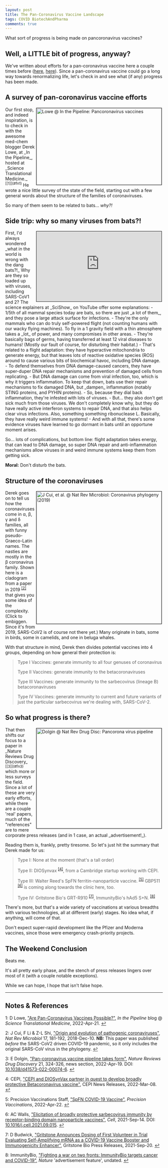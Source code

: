 ```yaml
---
layout: post
title: The Pan-Coronavirus Vaccine Landscape
tags: COVID BiotechAndPharma
comments: true
---
```


What sort of progress is being made on pancoronavirus vaccines?  


## Well, a LITTLE bit of progress, anyway?  

We've written about efforts for a pan-coronavirus vaccine here a couple times before
([here](https://www.someweekendreading.blog/covid-misc/#research-on-a-pan-coronavirus-vaccine),
[here](https://www.someweekendreading.blog/pancoronavirus-vaccines/)).  Since a
pan-coronavirus vaccine could go a long way towards renormalizing life, let's check in and
see what (if any) progress has been made.  


## A survey of pan-coronavirus vaccine efforts  

<img src="{{ site.baseurl }}/images/2022-05-06-pancoronavirus-landscape-pipeline-1.jpg" width="400" height="245" alt="Lowe @ In the Pipeline: Pancoronavirus vaccines" title="Lowe @ In the Pipeline: Pancoronavirus vaccines" style="float: right; margin: 3px 3px 3px 3px; border: 1px solid #000000;">
Our first stop, and indeed inspiration, is to check in with the awesome med-chem blogger
Derek Lowe, at _In the Pipeline_, hosted at
_Science Translational Medicine._   <sup id="fn1a">[[1]](#fn1)</sup>  He wrote a nice
little survey of the state of the field, starting out with a few general words about the
structure of the families of coronaviruses.  

So many of them seem to be related to bats&hellip; _why?!_  


## Side trip: why so many viruses from bats?!  

<iframe width="400" height="224" src="https://www.youtube.com/embed/iJ2jDPgvbTY" allow="accelerometer; encrypted-media; gyroscope; picture-in-picture" allowfullscreen style="float: right; margin: 3px 3px 3px 3px; border: 1px solid #000000;"></iframe>
First, I'd always wondered _what in the world is wrong with the dang bats?!_  Why are they
so loaded up with viruses, including SARS-CoV1 and 2?  The science explainers at _SciShow_
on YouTube offer some explanations:  
- 1/5th of all mammal species today are bats, so there are just _a lot of them_, and they
  pose a large attack surface for infections.  
- They're the only mammals who can do truly self-powered flight (not counting humans with
  our wacky flying machines).  To fly in a 1 gravity field with a thin atmosphere takes a
  _lot_ of power, and many compromises in other areas.  
- They're basically bags of germs, having transferred at least 12 viral diseases to
  humans!  (Mostly our fault of course, for disturbing their habitat.)  
- That's related to a flight adaptation: they have hyperactive mitochondria to generate
  energy, but that leaves lots of reactive oxidative species (ROS) around to cause various
  bits of biochemical havoc, including DNA damage.  
- To defend themselves from DNA damage-caused cancers, they have super-duper DNA repair
  mechanisms and prevention of damaged cells from replicating.  
- But DNA damage can come from viral infection, too, which is why it triggers
  inflammation.  To keep that down, bats use their repair mechanisms to fix damaged DNA,
  but _dampen_ inflammation (notably STING proteins, and PYHIN proteins).  
- So, because they dial back inflammation, they're infested with lots of viruses.  
- But&hellip; they also don't get sick much from those viruses.  We don't completely know
  why, but they do have really active interferon systems to repair DNA, and that also
  helps clear virus infections.  Also, something something ribonuclease L.  Basically,
  they have really weird immune systems!  
- And with all that, there's some evidence viruses have learned to go dormant in bats
  until an opportune moment arises.  
  
So&hellip; lots of complications, but bottom line: flight adaptation takes energy, that
can lead to DNA damage, so super DNA repair and anti-inflammation mechanisms allow viruses
in and weird immune systems keep them from getting sick.  

__Moral:__ Don't disturb the bats.  


## Structure of the coronaviruses  

<a href="{{ site.baseurl }}/images/2022-05-06-pancoronavirus-landscape-coronavirus-phylogeny.jpg"><img src="{{ site.baseurl }}/images/2022-05-06-pancoronavirus-landscape-coronavirus-phylogeny-thumb.jpg" width="400" height="423" alt="J Cui, et al. @ Nat Rev Microbiol: Coronavirus phylogeny (2019)" title="J Cui, et al. @ Nat Rev Microbiol: Coronavirus phylogeny (2019)" style="float: right; margin: 3px 3px 3px 3px; border: 1px solid #000000;"></a>
Derek goes on to tell us how the coronaviruses come in &alpha;, &beta;, &gamma; and
&delta; families, all with funny pseudo-Graeco-Latin names.  The nasties are mostly in the
&beta; coronavirus family.  Shown here is a cladogram from a paper in 
2019 <sup id="fn2a">[[2]](#fn2)</sup> that gives you some idea of the complexity.  (Click
to embiggen.  Since
it's from 2019, SARS-CoV2 is of course not there yet.)  Many originate in bats, some in
birds, some in camelids, and one in beluga whales.  

With that structure in mind, Derek then divides potential vaccines into 4 groups,
depending on how general their protection is:  

> Type I Vaccines: generate immunity to all four genuses of coronavirus  
>   
> Type II Vaccines: generate immunity to the betacoronaviruses  
>  
> Type III Vaccines: generate immunity to the sarbecovirus (lineage B) betacoronaviruses  
>  
> Type IV Vaccines: generate immunity to current and future variants of just the
> particular sarbecovirus we're dealing with, SARS-CoV-2.  


## So what progress is there?  

<img src="{{ site.baseurl }}/images/2022-05-06-pancoronavirus-landscape-natrevdrugdisc-1.jpg" width="400" height="320" alt="Dolgin @ Nat Rev Drug Disc: Pancorona virus pipeline" title="Dolgin @ Nat Rev Drug Disc: Pancorona virus pipeline" style="float: right; margin: 3px 3px 3px 3px; border: 1px solid #000000;">
That then shifts our focus to a paper in
_Nature Reviews Drug Discovery_ <sup id="fn3a">[[3]](#fn3)</sup> which more or less
surveys the field.  Since a lot of these are very early efforts, while there are a couple
'real' papers, much of the "references" are to mere corporate press releases (and in 1
case, an actual _advertisement!_).  

Reading them is, frankly, pretty tiresome.  So let's just hit the summary that Derek made
for us:  

> Type I: None at the moment (that's a tall order)  
>  
> Type II: DIOSynvax <sup id="fn4a">[[4]](#fn4)</sup>, from a Cambridge startup working with CEPI.  
>  
> Type III: Walter Reed's SpFN ferritin-nanoparticle vaccine. <sup id="fn5a">[[5]](#fn5)</sup>
> GBP511 <sup id="fn6a">[[6]](#fn6)</sup> is coming along towards the clinic here, too.  
>  
> Type IV: Gritstone Bio's GRT-R910 <sup id="fn7a">[[7]](#fn7)</sup>,
> ImmunityBio's hAd5 S+N. <sup id="fn8a">[[8]](#fn8)</sup>

There's more, but that's a wide variety of vaccinations at various breadths with various
technologies, all at different (early) stages.  No idea what, if anything, will come of
that.  

Don't expect super-rapid development like the Pfizer and Moderna vaccines, since those
were emergency crash-priority projects.  


## The Weekend Conclusion  

Beats me.

It's all pretty early phase, and the stench of press releases lingers over most of it
(with a couple notable exceptions).  

While we can hope, I hope that isn't false hope.  

---

## Notes &amp; References  

<!--
<sup id="fn1a">[[1]](#fn1)</sup>

<a id="fn1">1</a>: ***, ["***"](***), *** [↩](#fn1a)  

<a href="{{ site.baseurl }}/images/***">
  <img src="{{ site.baseurl }}/images/***" width="400" height="***" alt="***" title="***" style="float: right; margin: 3px 3px 3px 3px; border: 1px solid #000000;">
</a>

<iframe width="400" height="224" src="***" allow="accelerometer; encrypted-media; gyroscope; picture-in-picture" allowfullscreen style="float: right; margin: 3px 3px 3px 3px; border: 1px solid #000000;"></iframe>
-->

<a id="fn1">1</a>: D Lowe, ["Are Pan-Coronavirus Vaccines Possible?"](https://www.science.org/content/blog-post/are-pan-coronavirus-vaccines-possible), _In the Pipeline_ blog @ _Science Translational Medicine_, 2022-Apr-21. [↩](#fn1a)  

<a id="fn2">2</a>: J Cui, F Li &amp; Z-L Shi, ["Origin and evolution of pathogenic coronaviruses"](https://www.nature.com/articles/s41579-018-0118-9), _Nat Rev Microbiol_ 17, 181-192, 2018-Dec-10. __NB:__ This paper was published _before_ the SARS-CoV2 driven COVID-19 pandemic, so it only includes the original SARS-CoV virus in the phylogeny. [↩](#fn2a)  

<a id="fn3">3</a>: E Dolgin, ["Pan-coronavirus vaccine pipeline takes form"](https://www.nature.com/articles/d41573-022-00074-6), _Nature Reviews Drug Discovery_ 21, 324-326, news section, 2022-Apr-19. DOI: [10.1038/d41573-022-00074-6](https://doi.org/10.1038/d41573-022-00074-6).  [↩](#fn3a)  

<a id="fn4">4</a>: CEPI, ["CEPI and DIOSynVax partner in quest to develop broadly protective Betacoronavirus vaccine"](https://cepi.net/news_cepi/cepi-and-diosynvax-partner-in-quest-to-develop-broadly-protective-betacoronavirus-vaccine/), CEPI News Releases, 2022-Mar-08. [↩](#fn4a)  

<a id="fn5">5</a>: Precision Vaccinations Staff, ["SpFN COVID-19 Vaccine"](https://www.precisionvaccinations.com/vaccines/spfn-covid-19-vaccine), _Precision Vaccinations_, 2022-Apr-22. [↩](#fn5a)  

<a id="fn6">6</a>: AC Walls, ["Elicitation of broadly protective sarbecovirus immunity by receptor-binding domain nanoparticle vaccines"](https://www.cell.com/cell/fulltext/S0092-8674(21)01062-X), _Cell_, 2021-Sep-14. DOI: [10.1016/j.cell.2021.09.015](https://doi.org/10.1016/j.cell.2021.09.015). [↩](#fn6a)  

<a id="fn7">7</a>: D Budwick, ["Gritstone Announces Dosing of First Volunteer in Trial Evaluating Self-Amplifying mRNA as a COVID-19 Vaccine Booster and Immunogenicity Enhancer"](https://ir.gritstonebio.com/news-releases/news-release-details/gritstone-announces-dosing-first-volunteer-trial-evaluating-self), Gritstone Bio Press Releases, 2021-Sep-20. [↩](#fn7a)  

<a id="fn8">8</a>: ImmunityBio, ["Fighting a war on two fronts: ImmunityBio targets cancer and COVID-19"](https://www.nature.com/articles/d43747-020-00963-y), _Nature_ 'advertisement feature', undated. [↩](#fn8a)  
